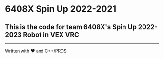 # 6408X Spin Up 2022-2021
## This is the code for team 6408X's Spin Up 2022-2023 Robot in VEX VRC

---
Written with :heart: and C++/PROS